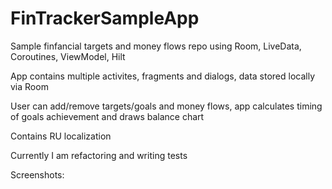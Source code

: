 # FinTrackerSampleApp
Sample finfancial targets and money flows repo using Room, LiveData, Coroutines, ViewModel, Hilt

App contains multiple activites, fragments and dialogs, data stored locally via Room

User can add/remove targets/goals and money flows, app calculates timing of goals achievement and draws balance chart

Contains RU localization

Currently I am refactoring and writing tests

Screenshots:

